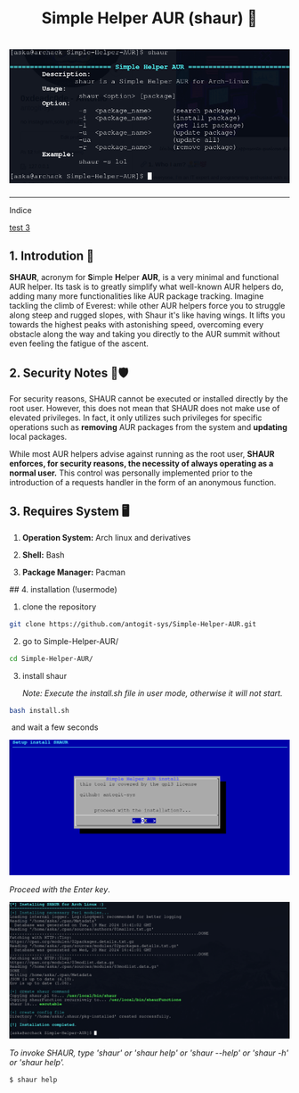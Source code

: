 <h1 align = "center"> Simple Helper AUR (shaur) 🦅 </h1>
<h1 align = "center">
    <img src='img/banner_shaur.png'/>
</h1>

<hr>
<p> Indice </p>
<a href='#s1'>test 3</a>

## 1. Introdution 🚀

**SHAUR**,  acronym for **S**imple **H**elper **AUR**, is a very minimal and functional AUR helper. Its task is to greatly simplify what well-known AUR helpers do, adding many more functionalities like AUR package tracking. Imagine tackling the climb of Everest: while other AUR helpers force you to struggle along steep and rugged slopes, with Shaur it's like having wings. It lifts you towards the highest peaks with astonishing speed, overcoming every obstacle along the way and taking you directly to the AUR summit without even feeling the fatigue of the ascent.

## 2. Security Notes 📄🛡️

For security reasons, SHAUR cannot be executed or installed directly by the root user. However, this does not mean that SHAUR does not make use of elevated privileges. In fact, it only utilizes such privileges for specific operations such as **removing** AUR packages from the system and **updating** local packages. 

While most AUR helpers advise against running as the root user, **SHAUR enforces, for security reasons, the necessity of always operating as a normal user.** This control was personally implemented prior to the introduction of a requests handler in the form of an anonymous function.

## 3. Requires System 🖥️

1) **Operation System:** Arch linux and derivatives

2) **Shell:** Bash

3) **Package Manager:** Pacman 

<a name="s1">
## 4. installation (!usermode)

1) clone the repository

```bash
git clone https://github.com/antogit-sys/Simple-Helper-AUR.git
```

2. go to Simple-Helper-AUR/

```bash
cd Simple-Helper-AUR/
```
3. install shaur
   
   *Note: Execute the install.sh file in user mode, otherwise it will not start.*

```bash
bash install.sh
```

 and wait a few seconds

<img src="img/dialog_shaur.png" />

*Proceed with the Enter key*.



<img src="img/install_shaur.png" />

*To invoke SHAUR, type 'shaur' or 'shaur help' or 'shaur --help' or 'shaur -h' or 'shaur help'.*

```bash
$ shaur help
```
